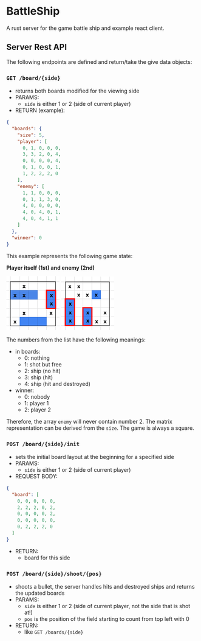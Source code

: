 # BattleShip
A rust server for the game battle ship and example react client.

## Server Rest API

The following endpoints are defined and return/take the give data objects:

### `GET /board/{side}`

- returns both boards modified for the viewing side
- PARAMS:
  - `side` is either 1 or 2 (side of current player)
- RETURN (example):
```json
{
  "boards": {
    "size": 5,
    "player": [
      0, 1, 0, 0, 0,
      3, 3, 2, 0, 4,
      0, 0, 0, 0, 4,
      0, 1, 0, 0, 1,
      1, 2, 2, 2, 0
    ],
    "enemy": [
      1, 1, 0, 0, 0,
      0, 1, 1, 3, 0,
      4, 0, 0, 0, 0,
      4, 0, 4, 0, 1,
      4, 0, 4, 1, 1
    ]
  },
  "winner": 0
}
```

This example represents the following game state:

**Player itself (1st) and enemy (2nd)**

<img src="docs/image/ship1.png" width="140px" style="display: inline-block">
<img src="docs/image/ship2.png" width="140px" style="display: inline-block">

The numbers from the list have the following meanings:

- in boards:
  - 0: nothing
  - 1: shot but free
  - 2: ship (no hit)
  - 3: ship (hit)
  - 4: ship (hit and destroyed)
- winner:
  - 0: nobody
  - 1: player 1
  - 2: player 2

Therefore, the array `enemy` will never contain number 2. The matrix representation can be derived from the `size`. The game is always a square.

### `POST /board/{side}/init`

- sets the initial board layout at the beginning for a specified side
- PARAMS:
  - `side` is either 1 or 2 (side of current player)
- REQUEST BODY:
```json
{
  "board": [
    0, 0, 0, 0, 0,
    2, 2, 2, 0, 2,
    0, 0, 0, 0, 2,
    0, 0, 0, 0, 0,
    0, 2, 2, 2, 0
  ]
}
```
- RETURN:
  - board for this side

### `POST /board/{side}/shoot/{pos}`

- shoots a bullet, the server handles hits and destroyed ships and returns the updated boards
- PARAMS:
  - `side` is either 1 or 2 (side of current player, not the side that is shot at!)
  - `pos` is the position of the field starting to count from top left with 0
- RETURN:
  - like `GET /boards/{side}`

